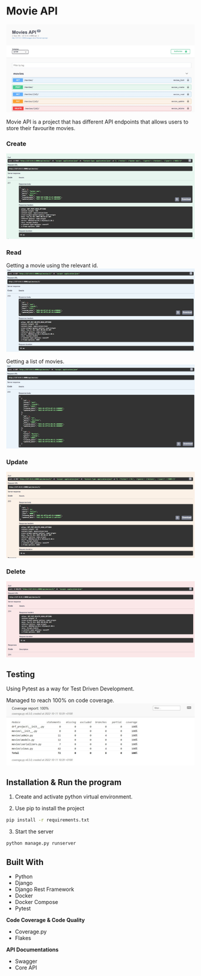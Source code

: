 # Movie API 

![movies_api](images/movies_api.jpg)


Movie API is a project that has different API endpoints that allows users to store their favourite movies.

### Create 
![Post](images/post.jpg)

### Read

Getting a movie using the relevant id.
![get](images/Get.jpg)

Getting a list of movies.
![get_movie](images/GetList.jpg)

### Update
![put](images/Put.jpg)

### Delete
![Delete](images/Delete.jpg)

## Testing 
Using Pytest as a way for Test Driven Development. 

Managed to reach 100% on code coverage.
![cov](images/coverage.jpg)

## Installation & Run the program


1. Create and activate python virtual environment. 

2. Use pip to install the project

```bash
pip install -r requirements.txt
```

3. Start the server
```bash
python manage.py runserver
```

## Built With

- Python
- Django
- Django Rest Framework
- Docker
- Docker Compose
- Pytest

**Code Coverage & Code Quality**

- Coverage.py 
- Flakes

**API Documentations**

- Swagger
- Core API
